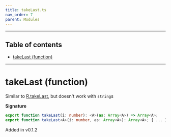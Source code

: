```yaml
---
title: takeLast.ts
nav_order: 7
parent: Modules
---
```


---

<h2 class="text-delta">Table of contents</h2>

- [takeLast (function)](#takelast-function)

---

# takeLast (function)

Similar to [R.takeLast](https://ramdajs.com/docs/#takeLast), but doesn't work with `string`s

**Signature**

```ts
export function takeLast(i: number): <A>(as: Array<A>) => Array<A>;
export function takeLast<A>(i: number, as: Array<A>): Array<A>; { ... }
```

Added in v0.1.2
